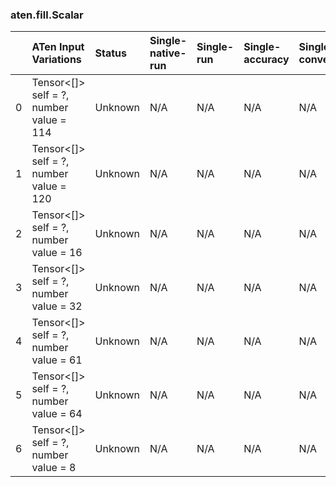 ### aten.fill.Scalar
|    | ATen Input Variations                      | Status   | Single-native-run   | Single-run   | Single-accuracy   | Single-converted   |
|---:|:-------------------------------------------|:---------|:--------------------|:-------------|:------------------|:-------------------|
|  0 | Tensor<[]> self = ?,<br>number value = 114 | Unknown  | N/A                 | N/A          | N/A               | N/A                |
|  1 | Tensor<[]> self = ?,<br>number value = 120 | Unknown  | N/A                 | N/A          | N/A               | N/A                |
|  2 | Tensor<[]> self = ?,<br>number value = 16  | Unknown  | N/A                 | N/A          | N/A               | N/A                |
|  3 | Tensor<[]> self = ?,<br>number value = 32  | Unknown  | N/A                 | N/A          | N/A               | N/A                |
|  4 | Tensor<[]> self = ?,<br>number value = 61  | Unknown  | N/A                 | N/A          | N/A               | N/A                |
|  5 | Tensor<[]> self = ?,<br>number value = 64  | Unknown  | N/A                 | N/A          | N/A               | N/A                |
|  6 | Tensor<[]> self = ?,<br>number value = 8   | Unknown  | N/A                 | N/A          | N/A               | N/A                |

